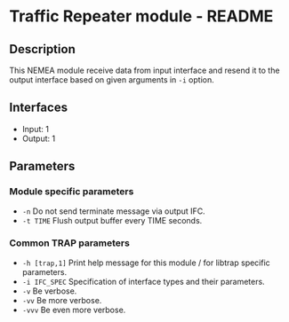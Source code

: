 # Traffic Repeater module - README

## Description
This NEMEA module receive data from input interface and resend it to the output interface based on given arguments in `-i` option.

## Interfaces
- Input: 1
- Output: 1

## Parameters
### Module specific parameters
- `-n` 		Do not send terminate message via output IFC.
- `-t TIME` Flush output buffer every TIME seconds.      

### Common TRAP parameters
- `-h [trap,1]`      Print help message for this module / for libtrap specific parameters.
- `-i IFC_SPEC`      Specification of interface types and their parameters.
- `-v`               Be verbose.
- `-vv`              Be more verbose.
- `-vvv`             Be even more verbose.
